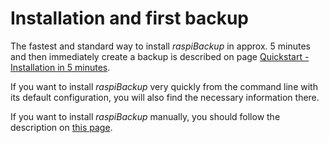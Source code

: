 # Installation and first backup

The fastest and standard way to install *raspiBackup* in approx. 5 minutes and
then immediately create a backup is described on page [Quickstart - Installation in 5 minutes](installation-in-5-minutes.md).

If you want to install *raspiBackup* very quickly from the command line with its default configuration,
you will also find the necessary information there.

If you want to install *raspiBackup* manually, you should follow the description on [this page](manual-installation-and-configuration.md).

[.de]: ../../de/src/installation.md
[.source]: https://linux-tips-and-tricks.de/en/backup#installation
